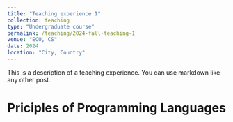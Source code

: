 ```yaml
---
title: "Teaching experience 1"
collection: teaching
type: "Undergraduate course"
permalink: /teaching/2024-fall-teaching-1
venue: "ECU, CS"
date: 2024
location: "City, Country"
---
```


This is a description of a teaching experience. You can use markdown like any other post.

Priciples of Programming Languages
======
